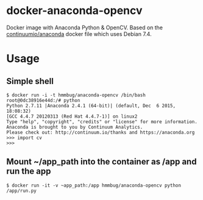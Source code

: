 # docker-anaconda-opencv
Docker image with Anaconda Python &amp; OpenCV. Based on the
[continuumio/anaconda](https://github.com/ContinuumIO/docker-images)
docker file which uses Debian 7.4.

# Usage
## Simple shell
```
$ docker run -i -t hmmbug/anaconda-opencv /bin/bash
root@0dc38916e44d:/# python
Python 2.7.11 |Anaconda 2.4.1 (64-bit)| (default, Dec  6 2015, 18:08:32) 
[GCC 4.4.7 20120313 (Red Hat 4.4.7-1)] on linux2
Type "help", "copyright", "credits" or "license" for more information.
Anaconda is brought to you by Continuum Analytics.
Please check out: http://continuum.io/thanks and https://anaconda.org
>>> import cv
>>> 
```

## Mount ~/app_path into the container as /app and run the app
```
$ docker run -it -v ~app_path:/app hmmbug/anaconda-opencv python /app/run.py
```
